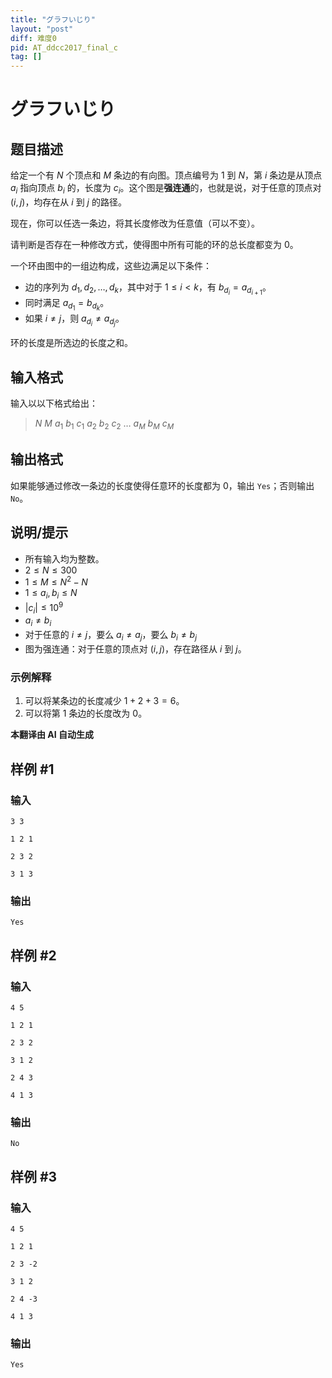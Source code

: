 ```yaml
---
title: "グラフいじり"
layout: "post"
diff: 难度0
pid: AT_ddcc2017_final_c
tag: []
---
```


# グラフいじり

## 题目描述

给定一个有 $N$ 个顶点和 $M$ 条边的有向图。顶点编号为 $1$ 到 $N$，第 $i$ 条边是从顶点 $a_i$ 指向顶点 $b_i$ 的，长度为 $c_i$。这个图是**强连通**的，也就是说，对于任意的顶点对 $(i, j)$，均存在从 $i$ 到 $j$ 的路径。

现在，你可以任选一条边，将其长度修改为任意值（可以不变）。

请判断是否存在一种修改方式，使得图中所有可能的环的总长度都变为 $0$。

一个环由图中的一组边构成，这些边满足以下条件：

- 边的序列为 $d_1, d_2, \ldots, d_k$，其中对于 $1 \le i < k$，有 $b_{d_i} = a_{d_{i+1}}$。
- 同时满足 $a_{d_1} = b_{d_k}$。
- 如果 $i \neq j$，则 $a_{d_i} \neq a_{d_j}$。

环的长度是所选边的长度之和。

## 输入格式

输入以以下格式给出：

> $N$ $M$ $a_1$ $b_1$ $c_1$ $a_2$ $b_2$ $c_2$ $\ldots$ $a_M$ $b_M$ $c_M$

## 输出格式

如果能够通过修改一条边的长度使得任意环的长度都为 $0$，输出 `Yes`；否则输出 `No`。

## 说明/提示

- 所有输入均为整数。
- $2 \le N \le 300$
- $1 \le M \le N^2 - N$
- $1 \le a_i, b_i \le N$
- $|c_i| \le 10^9$
- $a_i \neq b_i$
- 对于任意的 $i \neq j$，要么 $a_i \neq a_j$，要么 $b_i \neq b_j$
- 图为强连通：对于任意的顶点对 $(i, j)$，存在路径从 $i$ 到 $j$。

### 示例解释

1. 可以将某条边的长度减少 $1 + 2 + 3 = 6$。
2. 可以将第 $1$ 条边的长度改为 $0$。

 **本翻译由 AI 自动生成**

## 样例 #1

### 输入

```
3 3
1 2 1
2 3 2
3 1 3
```

### 输出

```
Yes
```

## 样例 #2

### 输入

```
4 5
1 2 1
2 3 2
3 1 2
2 4 3
4 1 3
```

### 输出

```
No
```

## 样例 #3

### 输入

```
4 5
1 2 1
2 3 -2
3 1 2
2 4 -3
4 1 3
```

### 输出

```
Yes
```

